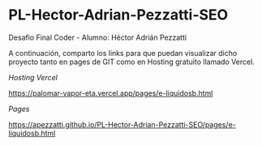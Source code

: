# PL-Hector-Adrian-Pezzatti-SEO
Desafio Final Coder - Alumno: Héctor Adrián Pezzatti

A continuación, comparto los links para que puedan visualizar dicho proyecto tanto en pages de GIT como en Hosting gratuito llamado Vercel.

*Hosting Vercel*

https://palomar-vapor-eta.vercel.app/pages/e-liquidosb.html


*Pages*

https://apezzatti.github.io/PL-Hector-Adrian-Pezzatti-SEO/pages/e-liquidosb.html
